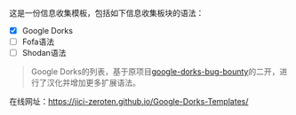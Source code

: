 这是一份信息收集模板，包括如下信息收集板块的语法：

- [x] Google Dorks
- [ ] Fofa语法
- [ ] Shodan语法

> Google Dorks的列表，基于原项目[google-dorks-bug-bounty](https://github.com/TakSec/google-dorks-bug-bounty/)的二开，进行了汉化并增加更多扩展语法。

在线网址：https://jici-zeroten.github.io/Google-Dorks-Templates/